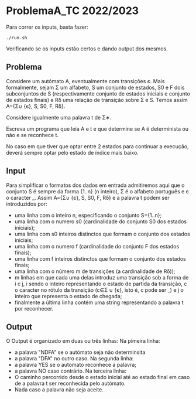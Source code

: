 # ProblemaA_TC 2022/2023

Para correr os inputs, basta fazer:
```
./run.sh
```
Verificando se os inputs estão certos e dando output dos mesmos.

## Problema

Considere um autómato A, eventualmente com transições є. Mais formalmente, sejam Σ um alfabeto, S um conjunto de estados, S0 e F dois subconjuntos de S (respectivamente conjunto de estados iniciais e conjunto de estados finais) e Rδ uma relação de transição sobre Σ e S. Temos assim A={Σ∪ {є}, S, S0, F, Rδ}.

Considere igualmente uma palavra t de Σ∗.

Escreva um programa que leia A e t e que determine se A é determinista ou não e se reconhece t.

No caso em que tiver que optar entre 2 estados para continuar a execução, deverá sempre optar pelo estado de índice mais baixo.
## Input

Para simplificar o formatos dos dados em entrada admitiremos aqui que o conjunto S é sempre da forma {1..n} (n inteiro), Σ é o alfabeto português e є o caracter _. Assim A={Σ∪ {є}, S, S0, F, Rδ} e a palavra t podem ser introduzidos por:

* uma linha com o inteiro n, especificando o conjunto S={1..n};
* uma linha com o numero s0 (cardinalidade do conjunto S0 dos estados iniciais);
* uma linha com s0 inteiros distinctos que formam o conjunto dos estados iniciais;
* uma linha com o numero f (cardinalidade do conjunto F dos estados finais);
* uma linha com f inteiros distinctos que formam o conjunto dos estados finais;
* uma linha com o número m de transições (a cardinalidade de Rδ));
* m linhas em que cada uma delas introduz uma transição sob a forma de i c j, i sendo o inteiro representando o estado de partida da transição, c o caracter no rótulo da transição (c∈Σ ∪ {є}, isto é, c pode ser _) e j o inteiro que representa o estado de chegada;
* finalmente a última linha contém uma string representando a palavra t por reconhecer.

## Output
O Output é organizado em duas ou três linhas:
Na pimeira linha:
* a palavra "NDFA" se o autómato seja não determinsita
* a palavra "DFA" no outro caso.
Na segunda linha:
* a palavra YES se o automato reconhece a palavra;
* a palavra NO caso contrário.
Na terceira linha:
* O caminho percorrido desde o estado inicial até ao estado final em caso de a palavra t ser reconhecida pelo autómato.
* Nada caso a palavra não seja aceite.
